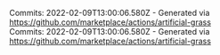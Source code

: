 Commits: 2022-02-09T13:00:06.580Z - Generated via https://github.com/marketplace/actions/artificial-grass
<br>
Commits: 2022-02-09T13:00:06.580Z - Generated via https://github.com/marketplace/actions/artificial-grass
<br>
